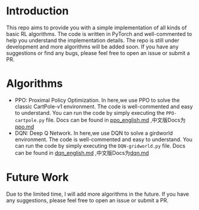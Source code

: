 # Introduction

This repo aims to provide you with a simple implementation of all kinds of basic RL algorithms. The code is written in PyTorch and well-commented to help you understand the implementation details. The repo is still under development and more algorithms will be added soon. If you have any suggestions or find any bugs, please feel free to open an issue or submit a PR.

# Algorithms

- PPO: Proximal Policy Optimization.
  In here,we use PPO to solve the classic CartPole-v1 environment. The code is well-commented and easy to understand. You can run the code by simply executing the `PPO-cartpole.py` file.
  Docs can be found in [ppo_english.md](docs/ppo_english.md) ,中文版Docs为[ppo.md](docs/ppo.md)
- DQN: Deep Q Network.
  In here,we use DQN to solve a girdworld environment. The code is well-commented and easy to understand. You can run the code by simply executing the `DQN-gridworld.py` file.
  Docs can be found in [dqn_english.md](docs/dqn_english.md) ,中文版Docs为[dqn.md](docs/dqn.md)

# Future Work

Due to the limited time, I will add more algorithms in the future. If you have any suggestions, please feel free to open an issue or submit a PR.

